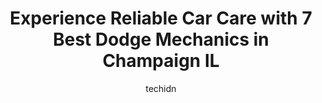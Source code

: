 ---
layout: ampstory
image: https://images.unsplash.com/photo-1635249477961-163809b2f764?ixlib=rb-4.0.3&ixid=MnwxMjA3fDB8MHxwaG90by1wYWdlfHx8fGVufDB8fHx8&auto=format&fit=crop&w=640&h=853&q=80
author: techidn
featured: false
description: When it comes to maintaining and repairing your vehicle in Champaign IL, USA, you deserve nothing but the best. Thats why the 7 best Dodge Mechanic in the area are here to offer their exper
title: Experience Reliable Car Care with 7 Best Dodge Mechanics in Champaign IL
cover:
   title: Experience Reliable Car Care with 7 Best Dodge Mechanics in Champaign IL
   subtitle: Rickpate
   background: https://images.unsplash.com/photo-1635249477961-163809b2f764?ixlib=rb-4.0.3&ixid=MnwxMjA3fDB8MHxwaG90by1wYWdlfHx8fGVufDB8fHx8&auto=format&fit=crop&w=640&h=853&q=80

pages: 
 - layout: thirds
   top: <h1>#1 Champaign Chrysler Dodge Jeep Ram</h1>
   bottom: "<p>Drove up from mid-Missouri, bought a car. Was in and out in literally 20 mins. Stopped at Pizza Ranch in Springfield on the way back. Easiest buying experience I have eve</p>"
   background: https://www.knot35.com/toplist/wp-content/uploads/2023/06/best-dodge-mechanic-1-in-champaign-il-1685837983.jpeg
   backgroundblur: true
 - layout: thirds
   top: <h1>#2 Norris Tire & Auto Center</h1>
   bottom: "<p>702 N Country Fair Dr, Champaign, IL 61821, United States</p>"
   background: https://www.knot35.com/toplist/wp-content/uploads/2023/06/best-dodge-mechanic-2-in-champaign-il-1685837983.jpeg
   cta:
      link: https://www.knot35.com/toplist/experience-reliable-car-care-with-7-best-dodge-mechanics-in-champaign-il/
      text: Experience Reliable Car Care with 7 Best Dodge Mechanics in Champaign IL
 - layout: thirds
   top: <h1>#3 Ricks Automotive Service Inc.</h1>
   bottom: "<p>54 E Springfield Ave, Champaign, IL 61820, United States</p>"
   background: https://www.knot35.com/toplist/wp-content/uploads/2023/06/best-dodge-mechanic-3-in-champaign-il-1685837983.jpeg
   cta:
      link: https://www.knot35.com/toplist/experience-reliable-car-care-with-7-best-dodge-mechanics-in-champaign-il/
      text: Experience Reliable Car Care with 7 Best Dodge Mechanics in Champaign IL
 - layout: thirds
   top: <h1>#4 Perfect Touch Auto Repair</h1>
   bottom: "<p>2602 N Mattis Ave, Champaign, IL 61822, United States</p>"
   background: https://images.unsplash.com/photo-1553949345-eb786bb3f7ba?ixlib=rb-4.0.3&ixid=MnwxMjA3fDB8MHxwaG90by1wYWdlfHx8fGVufDB8fHx8&auto=format&fit=crop&w=640&h=853&q=80
   cta:
      link: https://www.knot35.com/toplist/experience-reliable-car-care-with-7-best-dodge-mechanics-in-champaign-il/
      text: Experience Reliable Car Care with 7 Best Dodge Mechanics in Champaign IL
 - layout: thirds
   top: <h1>#5 TMS Auto Care</h1>
   bottom: "<p>1605 W Springfield Ave, Champaign, IL 61821, United States</p>"
   background: https://images.unsplash.com/photo-1534312527009-56c7016453e6?ixlib=rb-4.0.3&ixid=MnwxMjA3fDB8MHxwaG90by1wYWdlfHx8fGVufDB8fHx8&auto=format&fit=crop&w=640&h=853&q=80
   cta:
      link: https://www.knot35.com/toplist/experience-reliable-car-care-with-7-best-dodge-mechanics-in-champaign-il/
      text: Experience Reliable Car Care with 7 Best Dodge Mechanics in Champaign IL
 - layout: thirds
   top: <h1>#6 Gregs Truck, Tire & Auto Repair</h1>
   bottom: "<p>2616 N Mattis Ave, Champaign, IL 61822, United States</p>"
   background: https://images.unsplash.com/photo-1541356665065-22676f35dd40?ixlib=rb-4.0.3&ixid=MnwxMjA3fDB8MHxwaG90by1wYWdlfHx8fGVufDB8fHx8&auto=format&fit=crop&w=640&h=853&q=80
   cta:
      link: https://www.knot35.com/toplist/experience-reliable-car-care-with-7-best-dodge-mechanics-in-champaign-il/
      text: Experience Reliable Car Care with 7 Best Dodge Mechanics in Champaign IL
 - layout: thirds
   top: <h1>#7 Myler Automotive Repair, Inc.</h1>
   bottom: "<p>1212 Parkland Ct, Champaign, IL 61821, United States</p>"
   background: https://images.unsplash.com/photo-1618005182384-a83a8bd57fbe?ixlib=rb-4.0.3&ixid=MnwxMjA3fDB8MHxwaG90by1wYWdlfHx8fGVufDB8fHx8&auto=format&fit=crop&w=640&h=853&q=80
   cta:
      link: https://www.knot35.com/toplist/experience-reliable-car-care-with-7-best-dodge-mechanics-in-champaign-il/
      text: Experience Reliable Car Care with 7 Best Dodge Mechanics in Champaign IL
 - layout: thirds
   middle: Continue reading...
   background: https://images.unsplash.com/photo-1489694553447-4c9339da310d?ixlib=rb-4.0.3&ixid=MnwxMjA3fDB8MHxwaG90by1wYWdlfHx8fGVufDB8fHx8&auto=format&fit=crop&w=640&h=853&q=80
   cta:
      link: https://www.knot35.com/toplist/experience-reliable-car-care-with-7-best-dodge-mechanics-in-champaign-il/
      text: Experience Reliable Car Care with 7 Best Dodge Mechanics in Champaign IL
      
---